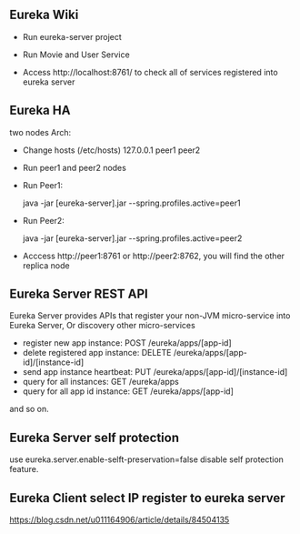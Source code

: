 ## Eureka Wiki

- Run eureka-server project

- Run Movie and User Service

- Access http://localhost:8761/ to check all of services registered into eureka server


## Eureka HA
two nodes Arch:

- Change hosts (/etc/hosts) 127.0.0.1 peer1 peer2

- Run peer1 and peer2 nodes 

- Run Peer1:
   
   java -jar  [eureka-server].jar --spring.profiles.active=peer1
   
- Run Peer2:
   
   java -jar  [eureka-server].jar --spring.profiles.active=peer2
   
   
- Acccess http://peer1:8761 or http://peer2:8762, you will find the other replica node

## Eureka Server REST API
Eureka Server provides APIs that register your non-JVM micro-service into Eureka Server, 
Or discovery other micro-services


- register new app instance:   POST /eureka/apps/[app-id]
- delete registered app instance: DELETE /eureka/apps/[app-id]/[instance-id]
- send app instance heartbeat: PUT /eureka/apps/[app-id]/[instance-id]
- query for all instances: GET /eureka/apps
- query for all app id instance: GET /eureka/apps/[app-id]

and so on.

## Eureka Server self protection
use eureka.server.enable-selft-preservation=false disable self protection feature.

## Eureka Client select IP register to eureka server
https://blog.csdn.net/u011164906/article/details/84504135 


